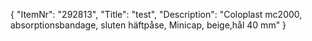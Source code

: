 {
  "ItemNr": "292813",
  "Title": "test",
  "Description": "Coloplast mc2000, absorptionsbandage, sluten häftpåse, Minicap, beige,hål 40 mm"
}